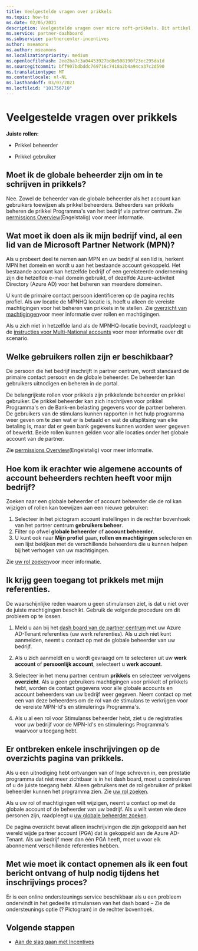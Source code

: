 ```yaml
---
title: Veelgestelde vragen over prikkels
ms.topic: how-to
ms.date: 02/05/2021
description: Veelgestelde vragen over micro soft-prikkels. Dit artikel bevat vragen over gebruikers rollen, hoe u zich kunt inschrijven of wat u moet doen over fout berichten.
ms.service: partner-dashboard
ms.subservice: partnercenter-incentives
author: mseamons
ms.author: mseamons
ms.localizationpriority: medium
ms.openlocfilehash: 2ee2ba7c3a04453927bd8e508190f23ec295da1d
ms.sourcegitcommit: bff907bdbddc769716c7418a2b4a94ca37c2d590
ms.translationtype: MT
ms.contentlocale: nl-NL
ms.lasthandoff: 03/03/2021
ms.locfileid: "101756710"
---
```

# <a name="frequently-asked-questions-on-incentives"></a>Veelgestelde vragen over prikkels

**Juiste rollen:**

- Prikkel beheerder

- Prikkel gebruiker

## <a name="do-i-need-to-be-the-global-admin-to-enroll-in-incentives"></a>Moet ik de globale beheerder zijn om in te schrijven in prikkels?

Nee. Zowel de beheerder van de globale beheerder als het account kan gebruikers toewijzen als prikkel beheerders. Beheerders van prikkels beheren de prikkel Programma's van het bedrijf via partner centrum. Zie [permissions Overview](permissions-overview.md)(Engelstalig) voor meer informatie.

## <a name="what-do-i-need-to-do-if-i-find-my-company-is-already-a-member-of-the-microsoft-partner-network-mpn"></a>Wat moet ik doen als ik mijn bedrijf vind, al een lid van de Microsoft Partner Network (MPN)?

Als u probeert deel te nemen aan MPN en uw bedrijf al een lid is, herkent MPN het domein en wordt u aan het bestaande account gekoppeld. Het bestaande account kan hetzelfde bedrijf of een gerelateerde onderneming zijn die hetzelfde e-mail domein gebruikt, of dezelfde Azure-activiteit Directory (Azure AD) voor het beheren van meerdere domeinen.

U kunt de primaire contact persoon identificeren op de pagina rechts profiel. Als uw locatie de MPNHQ locatie is, hoeft u alleen de vereiste machtigingen voor het beheren van prikkels in te stellen. Zie [overzicht van machtigingen](permissions-overview.md)voor meer informatie over rollen en machtigingen.

Als u zich niet in hetzelfde land als de MPNHQ-locatie bevindt, raadpleegt u de [instructies voor Multi-National accounts](https://support.microsoft.com/help/4515619/special-considerations-for-multi-national-partners-joining-the-microso) voor meer informatie over dit scenario.

## <a name="what-user-roles-are-available"></a>Welke gebruikers rollen zijn er beschikbaar?

De persoon die het bedrijf inschrijft in partner centrum, wordt standaard de primaire contact persoon en de globale beheerder. De beheerder kan gebruikers uitnodigen en beheren in de portal.

De belangrijkste rollen voor prikkels zijn prikkelende beheerder en prikkel gebruiker. De prikkel beheerder kan zich inschrijven voor prikkel Programma's en de Bank-en belasting gegevens voor de partner beheren. De gebruikers van de stimulans kunnen rapporten in het hulp programma weer geven om te zien wat er is betaald en wat de uitsplitsing van elke betaling is, maar dat er geen bank gegevens kunnen worden weer gegeven of bewerkt. Beide rollen kunnen gelden voor alle locaties onder het globale account van de partner.

Zie [permissions Overview](permissions-overview.md)(Engelstalig) voor meer informatie.

## <a name="how-can-i-find-out-who-has-global-or-account-admin-rights-for-my-company"></a>Hoe kom ik erachter wie algemene accounts of account beheerders rechten heeft voor mijn bedrijf?

Zoeken naar een globale beheerder of account beheerder die de rol kan wijzigen of rollen kan toewijzen aan een nieuwe gebruiker:

1. Selecteer in het pictogram account instellingen in de rechter bovenhoek van het partner centrum **gebruikers beheer**.
2. Filter op ofwel **globale beheerder** of **account beheerder**.
3. U kunt ook naar **Mijn profiel** gaan, **rollen en machtigingen** selecteren en een lijst bekijken met de verschillende beheerders die u kunnen helpen bij het verhogen van uw machtigingen.
 
Zie [uw rol zoeken](find-your-role.md)voor meer informatie.  

## <a name="i-cant-access-incentives-using-my-credentials"></a>Ik krijg geen toegang tot prikkels met mijn referenties.

De waarschijnlijke reden waarom u geen stimulansen ziet, is dat u niet over de juiste machtigingen beschikt. Gebruik de volgende procedure om dit probleem op te lossen.

1. Meld u aan bij het [dash board van de partner centrum](https://partner.microsoft.com/dashboard/) met uw Azure AD-Tenant referenties (uw werk referenties). Als u zich niet kunt aanmelden, neemt u contact op met de globale beheerder van uw bedrijf.

2. Als u zich aanmeldt en u wordt gevraagd om te selecteren uit uw **werk account** of **persoonlijk account**, selecteert u **werk account**.

3. Selecteer in het menu partner centrum **prikkels** en selecteer vervolgens **overzicht**. Als u geen gebruikers machtigingen voor prikkelt of prikkels hebt, worden de contact gegevens voor alle globale accounts en account beheerders van uw bedrijf weer gegeven. Neem contact op met een van deze beheerders om de rol van de stimulans te verkrijgen voor de vereiste MPN-Id's en stimulerings Programma's.

4. Als u al een rol voor Stimulanss beheerder hebt, ziet u de registraties voor uw bedrijf voor de MPN-Id's en stimulerings Programma's waarvoor u toegang hebt.

## <a name="some-enrollments-are-missing-from-the-incentives-overview-page"></a>Er ontbreken enkele inschrijvingen op de overzichts pagina van prikkels.

Als u een uitnodiging hebt ontvangen van of Inge schreven in, een prestatie programma dat niet meer zichtbaar is in het dash board, moet u controleren of u de juiste toegang hebt. Alleen gebruikers met de rol gebruiker of prikkel beheerder kunnen het programma zien. Zie [uw rol zoeken](./find-your-role.md).

Als u uw rol of machtigingen wilt wijzigen, neemt u contact op met de globale account of de beheerder van uw bedrijf. Als u wilt weten wie deze personen zijn, raadpleegt u [uw globale beheerder zoeken](./find-your-role.md#find-your-global-admin).

De pagina overzicht bevat alleen inschrijvingen die zijn gekoppeld aan het wereld wijde partner account (PGA) dat is gekoppeld aan de Azure AD-Tenant. Als uw bedrijf meer dan één PGA heeft, moet u voor elk abonnement verschillende referenties hebben.

## <a name="who-should-i-contact-if-i-get-an-error-message-or-need-help-during-the-enrollment-process"></a>Met wie moet ik contact opnemen als ik een fout bericht ontvang of hulp nodig tijdens het inschrijvings proces?

Er is een online ondersteunings service beschikbaar als u een probleem ondervindt in het gedeelte stimulansen van het dash board – Zie de ondersteunings optie (? Pictogram) in de rechter bovenhoek.

## <a name="next-steps"></a>Volgende stappen

- [Aan de slag gaan met Incentives](incentives-get-started-intro.md)